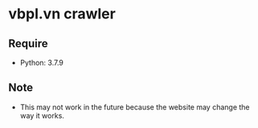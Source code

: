 # vbpl.vn crawler

## Require
- Python: 3.7.9

## Note
- This may not work in the future because the website may change the way it works.
